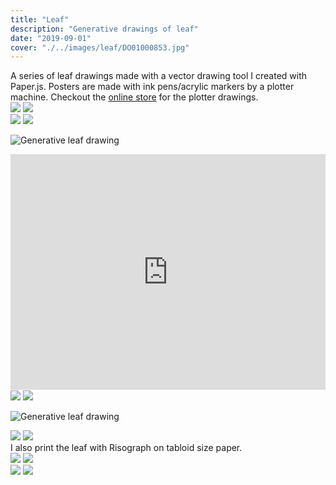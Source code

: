 ```yaml
---
title: "Leaf"
description: "Generative drawings of leaf"
date: "2019-09-01"
cover: "./../images/leaf/DO01000853.jpg"
---
```

<div class="text">
A series of leaf drawings made with a vector drawing tool I created with Paper.js. Posters are made with ink pens/acrylic markers by a plotter machine. Checkout the <a href="http://store.yuinchien.com" href="_blank">online store</a> for the plotter drawings.
</div>

<!-- <div class="row two">
  <img src="./../images/leaf/DO01000401_4x3.jpg" />
  <img src="./../images/leaf/L1000370.jpg" />
</div> -->

<div class="row two">
  <img src="./../images/leaf/L1000372.jpg" />
  <img src="./../images/leaf/L1000374.jpg" />
</div>

<div class="row two">
  <!-- <img src="./../images/leaf/L1000319.JPG" /> -->
  <img src="./../images/leaf/DO01000358_4x3.jpg" />
  <img src="./../images/leaf/L1000406 (1).JPG" />
</div>



![Generative leaf drawing](./../images/leaf/L1000437.jpg)

<!-- <div class="row two">
  <img src="./../images/leaf/L1000417-4.jpg" />
  <img src="./../images/leaf/MVIMG_20190824_095319.jpg" />
</div> -->

<div class="video"><div style="padding:74.9% 0 0 0;position:relative;"><iframe src="https://player.vimeo.com/video/390640751?title=0&byline=0&portrait=0" style="position:absolute;top:0;left:0;width:100%;height:100%;" frameborder="0" allow="autoplay; fullscreen" allowfullscreen></iframe></div><script src="https://player.vimeo.com/api/player.js"></script></div>

<div class="row two">
  <img src="./../images/leaf/L1000307.jpg" />
  <img src="./../images/leaf/DO01000853.jpeg" />
</div>


![Generative leaf drawing](./../images/leaf/DO01000925-3.jpg)

<div class="row two">
  <img src="./../images/leaf/DO01000867.JPG" />
  <img src="./../images/leaf/DO01000863.JPG" />
</div>

<div class="text">
I also print the leaf with Risograph on tabloid size paper.
</div>

<div class="row two">
  <img src="./../images/leaf/L1010006.jpg" />
  <img src="./../images/leaf/L1010002.jpg" />
</div>

<div class="row two">
  <img src="./../images/leaf/L1000952.jpg" />
  <img src="./../images/leaf/L1000941.jpg" />
</div>
